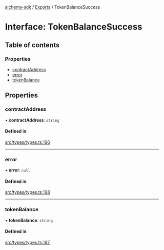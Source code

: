 [alchemy-sdk](../README.md) / [Exports](../modules.md) / TokenBalanceSuccess

# Interface: TokenBalanceSuccess

## Table of contents

### Properties

- [contractAddress](TokenBalanceSuccess.md#contractaddress)
- [error](TokenBalanceSuccess.md#error)
- [tokenBalance](TokenBalanceSuccess.md#tokenbalance)

## Properties

### contractAddress

• **contractAddress**: `string`

#### Defined in

[src/types/types.ts:166](https://github.com/alchemyplatform/alchemy-sdk-js/blob/432c999/src/types/types.ts#L166)

___

### error

• **error**: ``null``

#### Defined in

[src/types/types.ts:168](https://github.com/alchemyplatform/alchemy-sdk-js/blob/432c999/src/types/types.ts#L168)

___

### tokenBalance

• **tokenBalance**: `string`

#### Defined in

[src/types/types.ts:167](https://github.com/alchemyplatform/alchemy-sdk-js/blob/432c999/src/types/types.ts#L167)
